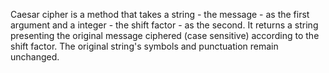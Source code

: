 Caesar cipher is a method that takes a string - the message - as the first argument and a integer - the shift factor - as the second.
It returns a string presenting the original message ciphered (case sensitive) according to the shift factor. The original string's symbols and punctuation remain unchanged.
